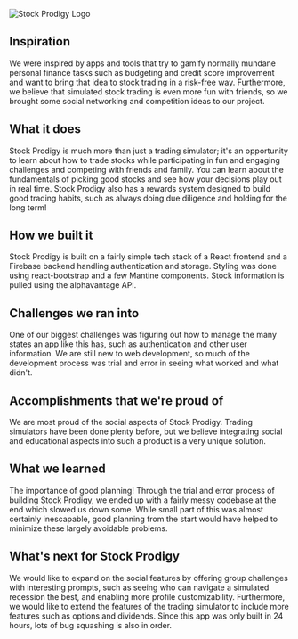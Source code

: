 ![Stock Prodigy Logo](https://imgur.com/S2AMvdK.png)
## Inspiration
We were inspired by apps and tools that try to gamify normally mundane personal finance tasks such as budgeting and credit score improvement and want to bring that idea to stock trading in a risk-free way. Furthermore, we believe that simulated stock trading is even more fun with friends, so we brought some social networking and competition ideas to our project.
## What it does
Stock Prodigy is much more than just a trading simulator; it's an opportunity to learn about how to trade stocks while participating in fun and engaging challenges and competing with friends and family. You can learn about the fundamentals of picking good stocks and see how your decisions play out in real time. Stock Prodigy also has a rewards system designed to build good trading habits, such as always doing due diligence and holding for the long term!
## How we built it
Stock Prodigy is built on a fairly simple tech stack of a React frontend and a Firebase backend handling authentication and storage. Styling was done using react-bootstrap and a few Mantine components. Stock information is pulled using the alphavantage API.
## Challenges we ran into
One of our biggest challenges was figuring out how to manage the many states an app like this has, such as authentication and other user information. We are still new to web development, so much of the development process was trial and error in seeing what worked and what didn't.
## Accomplishments that we're proud of
We are most proud of the social aspects of Stock Prodigy. Trading simulators have been done plenty before, but we believe integrating social and educational aspects into such a product is a very unique solution.
## What we learned
The importance of good planning! Through the trial and error process of building Stock Prodigy, we ended up with a fairly messy codebase at the end which slowed us down some. While small part of this was almost certainly inescapable, good planning from the start would have helped to minimize these largely avoidable problems.
## What's next for Stock Prodigy
We would like to expand on the social features by offering group challenges with interesting prompts, such as seeing who can navigate a simulated recession the best, and enabling more profile customizability. Furthermore, we would like to extend the features of the trading simulator to include more features such as options and dividends. Since this app was only built in 24 hours, lots of bug squashing is also in order.

